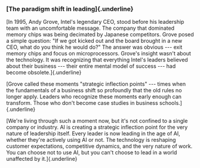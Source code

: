 ### **[The paradigm shift in leading]{.underline}**

[In 1995, Andy Grove, Intel\'s legendary CEO, stood before his
leadership team with an uncomfortable message. The company that
dominated memory chips was being decimated by Japanese competitors.
Grove posed a simple question: \"If we got kicked out and the board
brought in a new CEO, what do you think he would do?\" The answer was
obvious --- exit memory chips and focus on microprocessors. Grove\'s
insight wasn\'t about the technology. It was recognizing that everything
Intel\'s leaders believed about their business --- their entire mental
model of success --- had become obsolete.]{.underline}

[Grove called these moments \"strategic inflection points\" --- times
when the fundamentals of a business shift so profoundly that the old
rules no longer apply. Leaders who recognize these moments early enough
can transform. Those who don\'t become case studies in business
schools.]{.underline}

[We\'re living through such a moment now, but it\'s not confined to a
single company or industry. AI is creating a strategic inflection point
for the very nature of leadership itself. Every leader is now leading in
the age of AI, whether they\'re actively using AI or not. The technology
is reshaping customer expectations, competitive dynamics, and the very
nature of work. You can choose not to use AI, but you can\'t choose to
lead in a world unaffected by it.]{.underline}